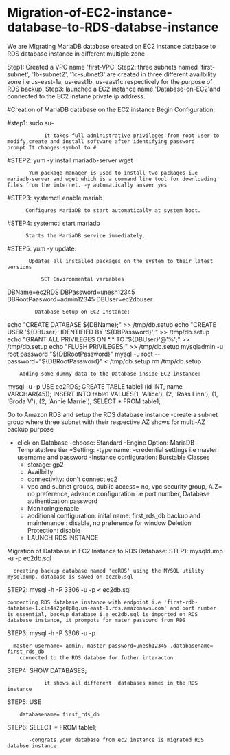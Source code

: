 # Migration-of-EC2-instance-database-to-RDS-databse-instance
 We are Migrating  MariaDB database created on  EC2 instance database to RDS database instance in different multiple zone



 Step1: Created a VPC name 'first-VPC' 
 Step2: three subnets named 'first-subnet', '1b-subnet2', '1c-subnet3' are created in three different availbility zone i.e us-east-1a, us-east1b, us-east1c respectively for the purpose of RDS backup.
 Step3: launched a EC2 instance name 'Database-on-EC2'and  connected to the EC2 instane private ip address.

 #Creation of MariaDB database on the EC2 instance
              Begin Configuration:
              
  #step1: sudo su-
                
                It takes full administrative privileges from root user to modify,create and install software after identifying password prompt.It changes symbol to #

 #STEP2: yum -y install mariadb-server wget
 
           Yum package manager is used to install two packages i.e mariadb-server and wget which is a command line tool for downloading files from the internet. -y automatically answer yes

#STEP3: systemctl enable mariab

          Configures MariaDB to start automatically at system boot.
          
#STEP4: systemctl start mariadb

          Starts the MariaDB service immediately.
          
#STEP5: yum -y update:

           Updates all installed packages on the system to their latest versions
           
               SET Environmental variables
   DBName=ec2RDS
   DBPassword=unesh12345
   DBRootPaasword=admin12345
   DBUser=ec2dbuser

            
             Database Setup on EC2 Instance:
echo "CREATE DATABASE ${DBName};" >> /tmp/db.setup
echo "CREATE USER '${DBUser}' IDENTIFIED BY '${DBPassword}';" >> /tmp/db.setup
echo "GRANT ALL PRIVILEGES ON *.* TO '${DBUser}'@'%';" >> /tmp/db.setup
echo "FLUSH PRIVILEGES;" >> /tmp/db.setup
mysqladmin -u root password "${DBRootPassword}"
mysql -u root --password="${DBRootPassword}" < /tmp/db.setup
rm /tmp/db.setup


        Adding some dummy data to the Database inside EC2 instance:
mysql -u <username> -p <databasename>
USE ec2RDS;
CREATE TABLE table1 (id INT, name VARCHAR(45));
INSERT INTO table1 VALUES(1, 'Allice'), (2, 'Ross Linn'), (1, 'Broda V'), (2, 'Annie Marrie');
SELECT * FROM table1;



 Go to Amazon RDS and setup the RDS database instance
   -create a subnet group where three subnet with their respective AZ shows for multi-AZ backup purpose
   - click on Database
       -choose: Standard
       -Engine Option: MariaDB
       -Template:free tier
     *Setting:
        -type name:
        -credential settings i.e master username and password
        -Instance configuration: Burstable Classes
        - storage: gp2
        - Availbilty:
        - connectivity: don't connect ec2
        - vpc and subnet groups, public access= no, vpc security group, A.Z= no preference, advance configuration i.e port number, Database authentication:password
        - Monitoring:enable
        - additional configuration:
                        inital name: first_rds_db
                        backup and maintenance : disable, no preference for window
                        Deletion Protection: disable
       - LAUNCH RDS INSTANCE



Migration of Database in EC2 Instance to RDS Database:
    STEP1:  mysqldump -u <username> -p <databasename> ec2db.sql

      creating backup database named 'ecRDS' using the MYSQL utility mysqldump. database is saved on ec2db.sql
      
  STEP2: mysql -h <replace-rds-end-point-here> -P 3306 -u <master username> -p <databsename on RDS>  < ec2db.sql
  
    connecting RDS database instance with endpoint i.e 'first-rdb-database-1.cls4s2ge8p8q.us-east-1.rds.amazonaws.com' and port number is essential, backup database i.e ec2db.sql is imported on RDS database instance, it prompots for mater passowrd from RDS
     
  STEP3: mysql -h <replace-rds-end-point-here> -P 3306 -u <master username> -p

      master username= admin, master password=unesh12345 ,databasename= first_rds_db
        connected to the RDS databse for futher interacton

  STEP4: SHOW DATABASES;

                it shows all different  databases names in the RDS instance
        
  STEP5: USE <databasenaem>

        databasename= first_rds_db
      
  STEP6: SELECT * FROM table1;

           -congrats your database from ec2 instance is migrated RDS databse instance




        
 
      
